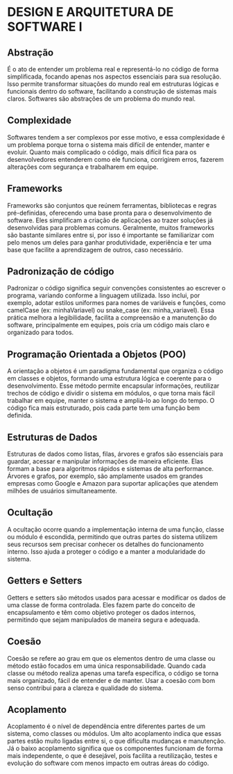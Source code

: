 # DESIGN E ARQUITETURA DE SOFTWARE I

## Abstração
É o ato de entender um problema real e representá-lo no código de forma simplificada, focando apenas nos aspectos essenciais para sua resolução. Isso permite transformar situações do mundo real em estruturas lógicas e funcionais dentro do software, facilitando a construção de sistemas mais claros. Softwares são abstrações de um problema do mundo real.

## Complexidade
Softwares tendem a ser complexos por esse motivo, e essa complexidade é um problema porque torna o sistema mais difícil de entender, manter e evoluir. Quanto mais complicado o código, mais difícil fica para os desenvolvedores entenderem como ele funciona, corrigirem erros, fazerem alterações com segurança e trabalharem em equipe.

## Frameworks
Frameworks são conjuntos que reúnem ferramentas, bibliotecas e regras pré-definidas, oferecendo uma base pronta para o desenvolvimento de software. Eles simplificam a criação de aplicações ao trazer soluções já desenvolvidas para problemas comuns. Geralmente, muitos frameworks são bastante similares entre si, por isso é importante se familiarizar com pelo menos um deles para ganhar produtividade, experiência e ter uma base que facilite a aprendizagem de outros, caso necessário.

## Padronização de código
Padronizar o código significa seguir convenções consistentes ao escrever o programa, variando conforme a linguagem utilizada. Isso inclui, por exemplo, adotar estilos uniformes para nomes de variáveis e funções, como camelCase (ex: minhaVariavel) ou snake_case (ex: minha_variavel). Essa prática melhora a legibilidade, facilita a compreensão e a manutenção do software, principalmente em equipes, pois cria um código mais claro e organizado para todos.

## Programação Orientada a Objetos (POO)
A orientação a objetos é um paradigma fundamental que organiza o código em classes e objetos, formando uma estrutura lógica e coerente para o desenvolvimento. Esse método permite encapsular informações, reutilizar trechos de código e dividir o sistema em módulos, o que torna mais fácil trabalhar em equipe, manter o sistema e ampliá-lo ao longo do tempo. O código fica mais estruturado, pois cada parte tem uma função bem definida.

## Estruturas de Dados
Estruturas de dados como listas, filas, árvores e grafos são essenciais para guardar, acessar e manipular informações de maneira eficiente. Elas formam a base para algoritmos rápidos e sistemas de alta performance. Árvores e grafos, por exemplo, são amplamente usados em grandes empresas como Google e Amazon para suportar aplicações que atendem milhões de usuários simultaneamente.

## Ocultação
A ocultação ocorre quando a implementação interna de uma função, classe ou módulo é escondida, permitindo que outras partes do sistema utilizem seus recursos sem precisar conhecer os detalhes do funcionamento interno. Isso ajuda a proteger o código e a manter a modularidade do sistema.

## Getters e Setters
Getters e setters são métodos usados para acessar e modificar os dados de uma classe de forma controlada. Eles fazem parte do conceito de encapsulamento e têm como objetivo proteger os dados internos, permitindo que sejam manipulados de maneira segura e adequada.

## Coesão
Coesão se refere ao grau em que os elementos dentro de uma classe ou método estão focados em uma única responsabilidade. Quando cada classe ou método realiza apenas uma tarefa específica, o código se torna mais organizado, fácil de entender e de manter. Usar a coesão com bom senso contribui para a clareza e qualidade do sistema.

## Acoplamento
Acoplamento é o nível de dependência entre diferentes partes de um sistema, como classes ou módulos. Um alto acoplamento indica que essas partes estão muito ligadas entre si, o que dificulta mudanças e manutenção. Já o baixo acoplamento significa que os componentes funcionam de forma mais independente, o que é desejável, pois facilita a reutilização, testes e evolução do software com menos impacto em outras áreas do código.